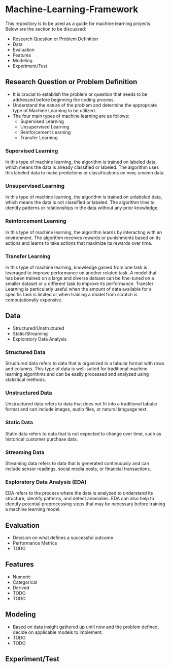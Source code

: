 # Machine-Learning-Framework
This repository is to be used as a guide for machine learning projects.
Below are the section to be discussed:
- Research Question or Problem Definition
- Data 
- Evaluation
- Features
- Modeling
- Experiment/Test

## Research Question or Problem Definition
- It is crucial to establish the problem or question that needs to be addressed before beginning the coding process.
- Understand the nature of the problem and determine the appropriate type of Machine Learning to be utilized.
- The four main types of machine learning are as follows:
	- Supervised Learning
	- Unsupervised Learning
	- Reinforcement Learning
	- Transfer Learning

### Supervised Learning
In this type of machine learning, the algorithm is trained on labeled data, which means the data is already classified or labeled. The algorithm uses this labeled data to make predictions or classifications on new, unseen data.

### Unsupervised Learning
In this type of machine learning, the algorithm is trained on unlabeled data, which means the data is not classified or labeled. The algorithm tries to identify patterns or relationships in the data without any prior knowledge.

### Reinforcement Learning
In this type of machine learning, the algorithm learns by interacting with an environment. The algorithm receives rewards or punishments based on its actions and learns to take actions that maximize its rewards over time.

### Transfer Learning
In this type of machine learning, knowledge gained from one task is leveraged to improve performance on another related task. A model that has been trained on a large and diverse dataset can be fine-tuned on a smaller dataset or a different task to improve its performance. Transfer Learning is particularly useful when the amount of data available for a specific task is limited or when training a model from scratch is computationally expensive. 

## Data
- Structured/Unstructured
- Static/Streaming
- Exploratory Data Analysis

### Structured Data
Structured data refers to data that is organized in a tabular format with rows and columns. This type of data is well-suited for traditional machine learning algorithms and can be easily processed and analyzed using statistical methods. 

### Unstructured Data
Unstructured data refers to data that does not fit into a traditional tabular format and can include images, audio files, or natural language text. 

### Static Data
Static data refers to data that is not expected to change over time, such as historical customer purchase data. 

### Streaming Data
Streaming data refers to data that is generated continuously and can include sensor readings, social media posts, or financial transactions. 

### Exploratory Data Analysis (EDA)
EDA refers to the process where the data is analyzed to understand its structure, identify patterns, and detect anomalies. EDA can also help to identify potential preprocessing steps that may be necessary before training a machine learning model.

## Evaluation
- Decision on what defines a successful outcome
- Performance Metrics
- TODO

## Features
- Numeric
- Categorical
- Derived
- TODO
- TODO

## Modeling
- Based on data insight gathered up until now and the problem defined, decide on applicable models to implement.
- TODO
- TODO

## Experiment/Test
